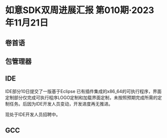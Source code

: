 # 如意SDK双周进展汇报  第010期·2023年11月21日

## 卷首语

## 包管理器

## IDE

IDE部分10日提交了一版基于Eclipse 已有插件集成的x86_64的可执行程序，界面定制部分仅完成可执行程序LOGO定制和加载界面定制，未按照预期完成所需的定制任务。后因为IDE开发人员变动，开发进度再无推进。

现处于IDE开发人员招聘中。

## GCC
